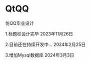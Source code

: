 # QtQQ
仿QQ毕业设计

1.标题栏设计完毕    2023年11月26日

2.目前还在持续开发中... 	2024年2月25日

3.增加Mysql数据库						2024年3月3日



